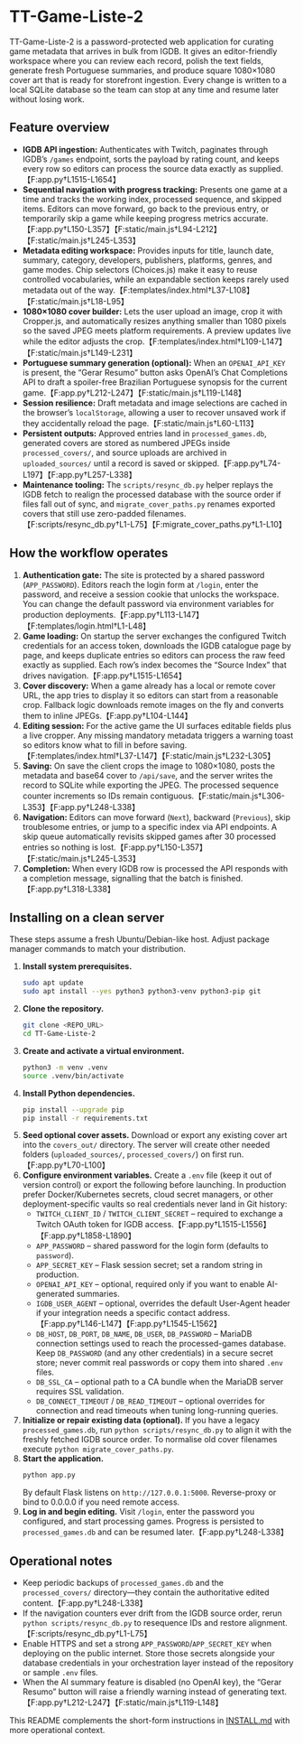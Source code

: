 # TT-Game-Liste-2

TT-Game-Liste-2 is a password-protected web application for curating game metadata that arrives in bulk from IGDB. It gives an editor-friendly workspace where you can review each record, polish the text fields, generate fresh Portuguese summaries, and produce square 1080×1080 cover art that is ready for storefront ingestion. Every change is written to a local SQLite database so the team can stop at any time and resume later without losing work.

## Feature overview

- **IGDB API ingestion:** Authenticates with Twitch, paginates through IGDB’s `/games` endpoint, sorts the payload by rating count, and keeps every row so editors can process the source data exactly as supplied.【F:app.py†L1515-L1654】
- **Sequential navigation with progress tracking:** Presents one game at a time and tracks the working index, processed sequence, and skipped items. Editors can move forward, go back to the previous entry, or temporarily skip a game while keeping progress metrics accurate.【F:app.py†L150-L357】【F:static/main.js†L94-L212】【F:static/main.js†L245-L353】
- **Metadata editing workspace:** Provides inputs for title, launch date, summary, category, developers, publishers, platforms, genres, and game modes. Chip selectors (Choices.js) make it easy to reuse controlled vocabularies, while an expandable section keeps rarely used metadata out of the way.【F:templates/index.html†L37-L108】【F:static/main.js†L18-L95】
- **1080×1080 cover builder:** Lets the user upload an image, crop it with Cropper.js, and automatically resizes anything smaller than 1080 pixels so the saved JPEG meets platform requirements. A preview updates live while the editor adjusts the crop.【F:templates/index.html†L109-L147】【F:static/main.js†L149-L231】
- **Portuguese summary generation (optional):** When an `OPENAI_API_KEY` is present, the “Gerar Resumo” button asks OpenAI’s Chat Completions API to draft a spoiler-free Brazilian Portuguese synopsis for the current game.【F:app.py†L212-L247】【F:static/main.js†L119-L148】
- **Session resilience:** Draft metadata and image selections are cached in the browser’s `localStorage`, allowing a user to recover unsaved work if they accidentally reload the page.【F:static/main.js†L60-L113】
- **Persistent outputs:** Approved entries land in `processed_games.db`, generated covers are stored as numbered JPEGs inside `processed_covers/`, and source uploads are archived in `uploaded_sources/` until a record is saved or skipped.【F:app.py†L74-L197】【F:app.py†L257-L338】
- **Maintenance tooling:** The `scripts/resync_db.py` helper replays the IGDB fetch to realign the processed database with the source order if files fall out of sync, and `migrate_cover_paths.py` renames exported covers that still use zero-padded filenames.【F:scripts/resync_db.py†L1-L75】【F:migrate_cover_paths.py†L1-L10】

## How the workflow operates

1. **Authentication gate:** The site is protected by a shared password (`APP_PASSWORD`). Editors reach the login form at `/login`, enter the password, and receive a session cookie that unlocks the workspace. You can change the default password via environment variables for production deployments.【F:app.py†L113-L147】【F:templates/login.html†L1-L48】
2. **Game loading:** On startup the server exchanges the configured Twitch credentials for an access token, downloads the IGDB catalogue page by page, and keeps duplicate entries so editors can process the raw feed exactly as supplied. Each row’s index becomes the “Source Index” that drives navigation.【F:app.py†L1515-L1654】
3. **Cover discovery:** When a game already has a local or remote cover URL, the app tries to display it so editors can start from a reasonable crop. Fallback logic downloads remote images on the fly and converts them to inline JPEGs.【F:app.py†L104-L144】
4. **Editing session:** For the active game the UI surfaces editable fields plus a live cropper. Any missing mandatory metadata triggers a warning toast so editors know what to fill in before saving.【F:templates/index.html†L37-L147】【F:static/main.js†L232-L305】
5. **Saving:** On save the client crops the image to 1080×1080, posts the metadata and base64 cover to `/api/save`, and the server writes the record to SQLite while exporting the JPEG. The processed sequence counter increments so IDs remain contiguous.【F:static/main.js†L306-L353】【F:app.py†L248-L338】
6. **Navigation:** Editors can move forward (`Next`), backward (`Previous`), skip troublesome entries, or jump to a specific index via API endpoints. A skip queue automatically revisits skipped games after 30 processed entries so nothing is lost.【F:app.py†L150-L357】【F:static/main.js†L245-L353】
7. **Completion:** When every IGDB row is processed the API responds with a completion message, signalling that the batch is finished.【F:app.py†L318-L338】

## Installing on a clean server

These steps assume a fresh Ubuntu/Debian-like host. Adjust package manager commands to match your distribution.

1. **Install system prerequisites.**
   ```bash
   sudo apt update
   sudo apt install --yes python3 python3-venv python3-pip git
   ```
2. **Clone the repository.**
   ```bash
   git clone <REPO_URL>
   cd TT-Game-Liste-2
   ```
3. **Create and activate a virtual environment.**
   ```bash
   python3 -m venv .venv
   source .venv/bin/activate
   ```
4. **Install Python dependencies.**
   ```bash
   pip install --upgrade pip
   pip install -r requirements.txt
   ```
5. **Seed optional cover assets.** Download or export any existing cover art into the `covers_out/` directory. The server will create other needed folders (`uploaded_sources/`, `processed_covers/`) on first run.【F:app.py†L70-L100】
6. **Configure environment variables.** Create a `.env` file (keep it out of version control) or export the following before launching. In production prefer Docker/Kubernetes secrets, cloud secret managers, or other deployment-specific vaults so real credentials never land in Git history:
    - `TWITCH_CLIENT_ID` / `TWITCH_CLIENT_SECRET` – required to exchange a Twitch OAuth token for IGDB access.【F:app.py†L1515-L1556】【F:app.py†L1858-L1890】
    - `APP_PASSWORD` – shared password for the login form (defaults to `password`).
    - `APP_SECRET_KEY` – Flask session secret; set a random string in production.
    - `OPENAI_API_KEY` – optional, required only if you want to enable AI-generated summaries.
    - `IGDB_USER_AGENT` – optional, overrides the default User-Agent header if your integration needs a specific contact address.【F:app.py†L146-L147】【F:app.py†L1545-L1562】
    - `DB_HOST`, `DB_PORT`, `DB_NAME`, `DB_USER`, `DB_PASSWORD` – MariaDB connection settings used to reach the processed-games database. Keep `DB_PASSWORD` (and any other credentials) in a secure secret store; never commit real passwords or copy them into shared `.env` files.
    - `DB_SSL_CA` – optional path to a CA bundle when the MariaDB server requires SSL validation.
    - `DB_CONNECT_TIMEOUT` / `DB_READ_TIMEOUT` – optional overrides for connection and read timeouts when tuning long-running queries.
7. **Initialize or repair existing data (optional).** If you have a legacy `processed_games.db`, run `python scripts/resync_db.py` to align it with the freshly fetched IGDB source order. To normalise old cover filenames execute `python migrate_cover_paths.py`.
8. **Start the application.**
   ```bash
   python app.py
   ```
   By default Flask listens on `http://127.0.0.1:5000`. Reverse-proxy or bind to 0.0.0.0 if you need remote access.
9. **Log in and begin editing.** Visit `/login`, enter the password you configured, and start processing games. Progress is persisted to `processed_games.db` and can be resumed later.【F:app.py†L248-L338】

## Operational notes

- Keep periodic backups of `processed_games.db` and the `processed_covers/` directory—they contain the authoritative edited content.【F:app.py†L248-L338】
- If the navigation counters ever drift from the IGDB source order, rerun `python scripts/resync_db.py` to resequence IDs and restore alignment.【F:scripts/resync_db.py†L1-L75】
- Enable HTTPS and set a strong `APP_PASSWORD`/`APP_SECRET_KEY` when deploying on the public internet. Store those secrets alongside your database credentials in your orchestration layer instead of the repository or sample `.env` files.
- When the AI summary feature is disabled (no OpenAI key), the “Gerar Resumo” button will raise a friendly warning instead of generating text.【F:app.py†L212-L247】【F:static/main.js†L119-L148】

This README complements the short-form instructions in [INSTALL.md](INSTALL.md) with more operational context.
